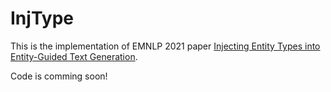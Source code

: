 # InjType

This is the implementation of EMNLP 2021 paper [Injecting Entity Types into Entity-Guided Text Generation](https://arxiv.org/abs/2009.13401).

<!-- We are updating some new experimental results. This repository is temporarily closed. We will reopen it soon.  -->
Code is comming soon!
